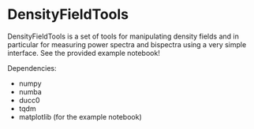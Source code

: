 # DensityFieldTools
DensityFieldTools is a set of tools for manipulating density fields and in particular for measuring power spectra and bispectra using a very simple interface.
See the provided example notebook!

Dependencies:
- numpy
- numba
- ducc0
- tqdm
- matplotlib (for the example notebook)
